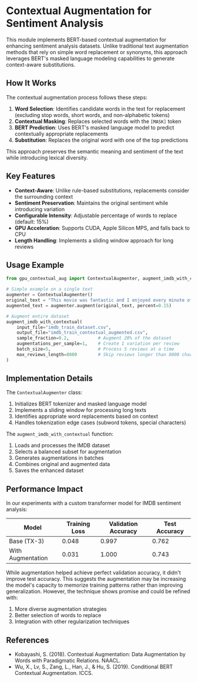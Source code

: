 # Contextual Augmentation for Sentiment Analysis

This module implements BERT-based contextual augmentation for enhancing sentiment analysis datasets. Unlike traditional text augmentation methods that rely on simple word replacement or synonyms, this approach leverages BERT's masked language modeling capabilities to generate context-aware substitutions.

## How It Works

The contextual augmentation process follows these steps:

1. **Word Selection**: Identifies candidate words in the text for replacement (excluding stop words, short words, and non-alphabetic tokens)
2. **Contextual Masking**: Replaces selected words with the `[MASK]` token
3. **BERT Prediction**: Uses BERT's masked language model to predict contextually appropriate replacements
4. **Substitution**: Replaces the original word with one of the top predictions

This approach preserves the semantic meaning and sentiment of the text while introducing lexical diversity.

## Key Features

- **Context-Aware**: Unlike rule-based substitutions, replacements consider the surrounding context
- **Sentiment Preservation**: Maintains the original sentiment while introducing variation
- **Configurable Intensity**: Adjustable percentage of words to replace (default: 15%)
- **GPU Acceleration**: Supports CUDA, Apple Silicon MPS, and falls back to CPU
- **Length Handling**: Implements a sliding window approach for long reviews

## Usage Example

```python
from gpu_contextual_aug import ContextualAugmenter, augment_imdb_with_contextual

# Simple example on a single text
augmenter = ContextualAugmenter()
original_text = "This movie was fantastic and I enjoyed every minute of it!"
augmented_text = augmenter.augment(original_text, percent=0.15)

# Augment entire dataset
augment_imdb_with_contextual(
    input_file="imdb_train_dataset.csv",
    output_file="imdb_train_contextual_augmented.csv",
    sample_fraction=0.2,           # Augment 20% of the dataset
    augmentations_per_sample=1,    # Create 1 variation per review
    batch_size=5,                  # Process 5 reviews at a time
    max_reviews_length=8000        # Skip reviews longer than 8000 chars
)
```

## Implementation Details

The `ContextualAugmenter` class:
1. Initializes BERT tokenizer and masked language model
2. Implements a sliding window for processing long texts
3. Identifies appropriate word replacements based on context
4. Handles tokenization edge cases (subword tokens, special characters)

The `augment_imdb_with_contextual` function:
1. Loads and processes the IMDB dataset
2. Selects a balanced subset for augmentation
3. Generates augmentations in batches
4. Combines original and augmented data
5. Saves the enhanced dataset

## Performance Impact

In our experiments with a custom transformer model for IMDB sentiment analysis:

| Model | Training Loss | Validation Accuracy | Test Accuracy |
|-------|--------------|---------------------|---------------|
| Base (TX-3) | 0.048 | 0.997 | 0.762 |
| With Augmentation | 0.031 | 1.000 | 0.743 |

While augmentation helped achieve perfect validation accuracy, it didn't improve test accuracy. This suggests the augmentation may be increasing the model's capacity to memorize training patterns rather than improving generalization. However, the technique shows promise and could be refined with:

1. More diverse augmentation strategies
2. Better selection of words to replace
3. Integration with other regularization techniques

## References

- Kobayashi, S. (2018). Contextual Augmentation: Data Augmentation by Words with Paradigmatic Relations. NAACL.
- Wu, X., Lv, S., Zang, L., Han, J., & Hu, S. (2019). Conditional BERT Contextual Augmentation. ICCS.
